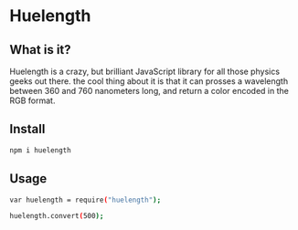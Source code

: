 # Huelength

## What is it?

Huelength is a crazy, but brilliant JavaScript library for all those physics geeks out there. the cool thing about it is that it can prosses a wavelength between 360 and 760 nanometers long, and return a color encoded in the RGB format.

## Install

```sh
npm i huelength
```

## Usage

```sh
var huelength = require("huelength");

huelength.convert(500);
```

